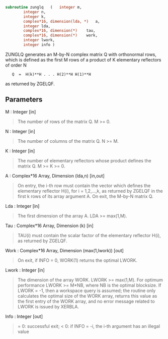 ```fortran
subroutine zunglq	(	integer	m,
		integer	n,
		integer	k,
		complex*16, dimension(lda, *)	a,
		integer	lda,
		complex*16, dimension(*)	tau,
		complex*16, dimension(*)	work,
		integer	lwork,
		integer	info )
```

 ZUNGLQ generates an M-by-N complex matrix Q with orthonormal rows,
 which is defined as the first M rows of a product of K elementary
 reflectors of order N

       Q  =  H(k)**H . . . H(2)**H H(1)**H

 as returned by ZGELQF.

## Parameters
M : Integer [in]
> The number of rows of the matrix Q. M >= 0.

N : Integer [in]
> The number of columns of the matrix Q. N >= M.

K : Integer [in]
> The number of elementary reflectors whose product defines the
> matrix Q. M >= K >= 0.

A : Complex*16 Array, Dimension (lda,n) [in,out]
> On entry, the i-th row must contain the vector which defines
> the elementary reflector H(i), for i = 1,2,...,k, as returned
> by ZGELQF in the first k rows of its array argument A.
> On exit, the M-by-N matrix Q.

Lda : Integer [in]
> The first dimension of the array A. LDA >= max(1,M).

Tau : Complex*16 Array, Dimension (k) [in]
> TAU(i) must contain the scalar factor of the elementary
> reflector H(i), as returned by ZGELQF.

Work : Complex*16 Array, Dimension (max(1,lwork)) [out]
> On exit, if INFO = 0, WORK(1) returns the optimal LWORK.

Lwork : Integer [in]
> The dimension of the array WORK. LWORK >= max(1,M).
> For optimum performance LWORK >= M*NB, where NB is
> the optimal blocksize.
> If LWORK = -1, then a workspace query is assumed; the routine
> only calculates the optimal size of the WORK array, returns
> this value as the first entry of the WORK array, and no error
> message related to LWORK is issued by XERBLA.

Info : Integer [out]
> = 0:  successful exit;
> < 0:  if INFO = -i, the i-th argument has an illegal value

